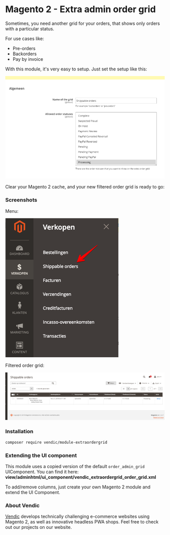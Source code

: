 # Magento 2 - Extra admin order grid
Sometimes, you need another grid for your orders, that shows only orders with a particular status. 

For use cases like: 
- Pre-orders
- Backorders
- Pay by invoice

With this module, it's very easy to setup. Just set the setup like this:

![Configuration screenshot](/docs/media/configuration.png)

Clear your Magento 2 cache, and your new filtered order grid is ready to go:

### Screenshots
Menu:

![Menu screenshot](/docs/media/menu.png)

Filtered order grid:

![Filtered order grid screenshot](/docs/media/grid.png)

### Installation
```bash
composer require vendic/module-extraordergrid
```

### Extending the UI component
This module uses a copied version of the default `order_admin_grid` UIComponent. You can find it here:
**view/adminhtml/ui_component/vendic_extraordergrid_order_grid.xml**

To add/remove columns, just create your own Magento 2 module and extend the UI Component.

### About Vendic
[Vendic](https://www.vendic.nl "Vendic Homepage") develops technically challenging e-commerce websites using Magento 2, as well as innovative headless PWA shops. Feel free to check out our projects on our website.
